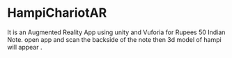 # HampiChariotAR
It is an Augmented Reality App using unity and Vuforia for Rupees 50 Indian Note. open app and scan the backside of the note then 3d model of hampi will appear .
